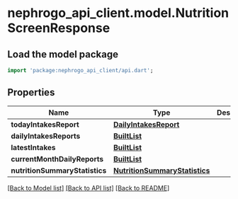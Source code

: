 # nephrogo_api_client.model.NutritionScreenResponse

## Load the model package
```dart
import 'package:nephrogo_api_client/api.dart';
```

## Properties
Name | Type | Description | Notes
------------ | ------------- | ------------- | -------------
**todayIntakesReport** | [**DailyIntakesReport**](DailyIntakesReport.md) |  | 
**dailyIntakesReports** | [**BuiltList<DailyIntakesReport>**](DailyIntakesReport.md) |  | 
**latestIntakes** | [**BuiltList<Intake>**](Intake.md) |  | 
**currentMonthDailyReports** | [**BuiltList<DailyIntakesLightReport>**](DailyIntakesLightReport.md) |  | 
**nutritionSummaryStatistics** | [**NutritionSummaryStatistics**](NutritionSummaryStatistics.md) |  | 

[[Back to Model list]](../README.md#documentation-for-models) [[Back to API list]](../README.md#documentation-for-api-endpoints) [[Back to README]](../README.md)


